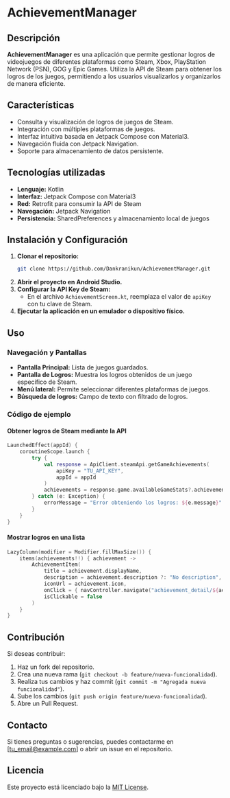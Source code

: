 # AchievementManager

## Descripción
**AchievementManager** es una aplicación que permite gestionar logros de videojuegos de diferentes plataformas como Steam, Xbox, PlayStation Network (PSN), GOG y Epic Games. Utiliza la API de Steam para obtener los logros de los juegos, permitiendo a los usuarios visualizarlos y organizarlos de manera eficiente.

## Características
- Consulta y visualización de logros de juegos de Steam.
- Integración con múltiples plataformas de juegos.
- Interfaz intuitiva basada en Jetpack Compose con Material3.
- Navegación fluida con Jetpack Navigation.
- Soporte para almacenamiento de datos persistente.

## Tecnologías utilizadas
- **Lenguaje:** Kotlin
- **Interfaz:** Jetpack Compose con Material3
- **Red:** Retrofit para consumir la API de Steam
- **Navegación:** Jetpack Navigation
- **Persistencia:** SharedPreferences y almacenamiento local de juegos

## Instalación y Configuración
1. **Clonar el repositorio:**
   ```sh
   git clone https://github.com/Dankranikun/AchievementManager.git
   ```
2. **Abrir el proyecto en Android Studio.**
3. **Configurar la API Key de Steam:**
   - En el archivo `AchievementScreen.kt`, reemplaza el valor de `apiKey` con tu clave de Steam.
4. **Ejecutar la aplicación en un emulador o dispositivo físico.**

## Uso
### Navegación y Pantallas
- **Pantalla Principal:** Lista de juegos guardados.
- **Pantalla de Logros:** Muestra los logros obtenidos de un juego específico de Steam.
- **Menú lateral:** Permite seleccionar diferentes plataformas de juegos.
- **Búsqueda de logros:** Campo de texto con filtrado de logros.

### Código de ejemplo
#### Obtener logros de Steam mediante la API
```kotlin
LaunchedEffect(appId) {
    coroutineScope.launch {
        try {
            val response = ApiClient.steamApi.getGameAchievements(
                apiKey = "TU_API_KEY",
                appId = appId
            )
            achievements = response.game.availableGameStats?.achievements
        } catch (e: Exception) {
            errorMessage = "Error obteniendo los logros: ${e.message}"
        }
    }
}
```

#### Mostrar logros en una lista
```kotlin
LazyColumn(modifier = Modifier.fillMaxSize()) {
    items(achievements!!) { achievement ->
        AchievementItem(
            title = achievement.displayName,
            description = achievement.description ?: "No description",
            iconUrl = achievement.icon,
            onClick = { navController.navigate("achievement_detail/${achievement.displayName}") },
            isClickable = false
        )
    }
}
```

## Contribución
Si deseas contribuir:
1. Haz un fork del repositorio.
2. Crea una nueva rama (`git checkout -b feature/nueva-funcionalidad`).
3. Realiza tus cambios y haz commit (`git commit -m "Agregada nueva funcionalidad"`).
4. Sube los cambios (`git push origin feature/nueva-funcionalidad`).
5. Abre un Pull Request.

## Contacto
Si tienes preguntas o sugerencias, puedes contactarme en [tu_email@example.com] o abrir un issue en el repositorio.

## Licencia
Este proyecto está licenciado bajo la [MIT License](LICENSE).

